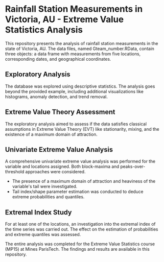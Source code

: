 # Rainfall Station Measurements in Victoria, AU - Extreme Value Statistics Analysis

This repository presents the analysis of rainfall station measurements in the state of Victoria, AU. The data files, named Gteam_number.RData, contain three objects: a data frame with measurements from five locations, corresponding dates, and geographical coordinates.

## Exploratory Analysis

The database was explored using descriptive statistics. The analysis goes beyond the provided example, including additional visualizations like histograms, anomaly detection, and trend removal.

## Extreme Value Theory Assessment

The exploratory analysis aimed to assess if the data satisfies classical assumptions in Extreme Value Theory (EVT) like stationarity, mixing, and the existence of a maximum domain of attraction.

## Univariate Extreme Value Analysis

A comprehensive univariate extreme value analysis was performed for the variable and locations assigned. Both block-maxima and peaks-over-threshold approaches were considered.

- The presence of a maximum domain of attraction and heaviness of the variable's tail were investigated.
- Tail index/shape parameter estimation was conducted to deduce extreme probabilities and quantiles.

## Extremal Index Study

For at least one of the locations, an investigation into the extremal index of the time series was carried out. The effect on the estimation of probabilities and extreme quantiles was assessed.

The entire analysis was completed for the Extreme Value Statistics course (MP15) at Mines ParisTech. The findings and results are available in this repository.

